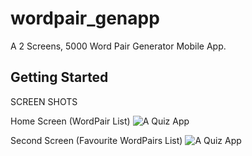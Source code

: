 # wordpair_genapp

A 2 Screens,  5000 Word Pair Generator Mobile App.

## Getting Started


SCREEN SHOTS

Home Screen (WordPair List)
![A Quiz App](https://github.com/emexbazz/testapp/blob/master/lib/img/t.png)

Second Screen (Favourite WordPairs List)
![A Quiz App](https://github.com/emexbazz/testapp/blob/master/lib/img/t.png)